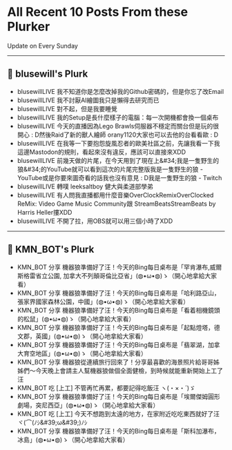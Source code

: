 # All Recent 10 Posts From these Plurker

Update on Every Sunday

---

## 📰 blusewill's Plurk


- blusewillLIVE 我不知道你是怎麼改掉我的Github密碼的，但是你忘了改Email
- blusewillLIVE 我不討厭AI繪圖我只是懶得去研究而已
- blusewillLIVE 對不起，但是我要睡覺
- blusewillLIVE 我的Setup是長什麼樣子的電腦：每一次開機都會換一個桌布
- blusewillLIVE 今天的直播因為Lego Brawls伺服器不穩定而關台但是玩的很開心 : D然後Raid了新的獸人繪師 orany1120大家也可以去他的台看看歐 : D
- blusewillLIVE 在我等一下要抱怨旋風忍者的歐美社區之前，先讓我看一下我這邊Mastodon的規則，看起來沒有違反，應該可以直接來XDD
- blusewillLIVE 前幾天做的片尾，在今天用到了現在上&amp;#34;我是一隻野生的狼&amp;#34;的YouTube就可以看到這次的片尾完整版我是一隻野生的狼 - YouTube或是你要來圖奇看的話我也沒有意見 : D我是一隻野生的狼 - Twitch
- blusewillLIVE 轉噗 leeksaltboy 健大與柔道部學弟
- blusewillLIVE 有人問我直播都用什麼音樂OverClockRemixOverClocked ReMix: Video Game Music Community跟 StreamBeatsStreamBeats by Harris Heller摟XDD
- blusewillLIVE 不開了拉，用OBS就可以用三個小時了XDD

---

## 📰 KMN_BOT's Plurk


- KMN_BOT 分享 機器狼準備好了汪！今天的Bing每日桌布是「罕肯瀑布,威爾斯格雷省立公園, 加拿大不列顛哥倫比亞省」(◍•ω•◍)ゝ（開心地拿給大家看）
- KMN_BOT 分享 機器狼準備好了汪！今天的Bing每日桌布是「哈利路亞山，張家界國家森林公園，中國」(◍•ω•◍)ゝ（開心地拿給大家看）
- KMN_BOT 分享 機器狼準備好了汪！今天的Bing每日桌布是「看着相機鏡頭的松鼠」(◍•ω•◍)ゝ（開心地拿給大家看）
- KMN_BOT 分享 機器狼準備好了汪！今天的Bing每日桌布是「起點燈塔，德文郡，英國」(◍•ω•◍)ゝ（開心地拿給大家看）
- KMN_BOT 分享 機器狼準備好了汪！今天的Bing每日桌布是「翡翠湖，加拿大育空地區」(◍•ω•◍)ゝ（開心地拿給大家看）
- KMN_BOT 分享 機器狼從連續旅行回來了！分享最喜歡的海景照片給哥哥姊姊們～今天晚上會請主人幫機器狼做個全面健檢，到時候就能重新開始上工了汪
- KMN_BOT 吃 [上工] 不管再忙再累，都要記得吃飯汪 ヽ(・×・´)ゞ
- KMN_BOT 分享 機器狼準備好了汪！今天的Bing每日桌布是「埃爾傑姆圓形劇場，突尼西亞」(◍•ω•◍)ゝ（開心地拿給大家看）
- KMN_BOT 吃 [上工] 今天不想跑到太遠的地方，在家附近吃吃東西就好了汪 ヾ(⌒(ﾉｼ&amp;#39;ω&amp;#39;)ﾉｼ
- KMN_BOT 分享 機器狼準備好了汪！今天的Bing每日桌布是「斯科加瀑布，冰島」(◍•ω•◍)ゝ（開心地拿給大家看）


